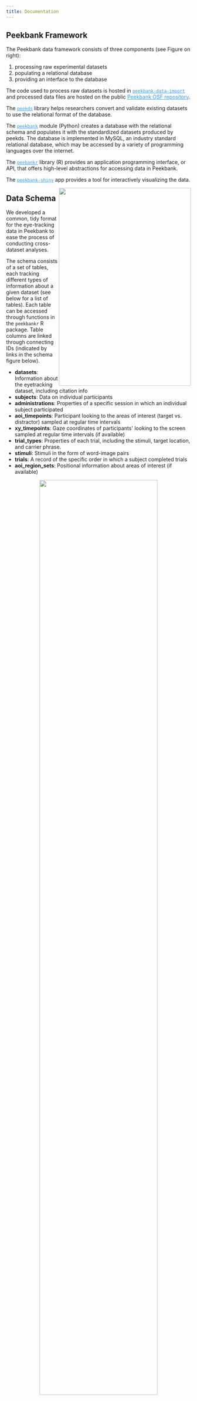 ```yaml
---
title: Documentation
---
```


<div class="col-md-8" markdown="1">

## Peekbank Framework

The Peekbank data framework consists of three components (see Figure on right): 

1. processing raw experimental datasets
2. populating a relational database
3. providing an interface to the database 

The code used to process raw datasets is hosted in <a target="_blank" href="https://github.com/langcog/peekbank-data-import" style="color:#3399f3"><code>peekbank-data-import</code></a> and processed data files are hosted on the public <a target="_blank" href="https://osf.io/pr6wu/" style="color:#3399f3">Peekbank OSF repository</a>.

The <a target="_blank" href="https://github.com/langcog/peekds" style="color:#3399f3"><code>peekds</code></a> library helps researchers convert and validate existing datasets to use the relational format of the database.

The <a target="_blank" href="https://github.com/langcog/peekbank" style="color:#3399f3"><code>peekbank</code></a> module (Python) creates a database with the relational schema and populates it with the standardized datasets produced by peekds. 
The database is implemented in MySQL, an industry standard relational database, which may be accessed by a variety of programming languages over the internet. 

The <a target="_blank" href="https://langcog.github.io/peekbankr/index.html" style="color:#3399f3"><code>peebankr</code></a> library (R) provides an application programming interface, or API, that offers high-level abstractions for accessing data in Peekbank.

The <a target="_blank" href="https://github.com/langcog/peekbank-shiny" style="color:#3399f3"><code>peekbank-shiny</code></a> app provides a tool for interactively visualizing the data.

</div>

<div class="col-md-4" markdown="1">
<img width="360" align="right" height="540" display="block" margin-left="auto" margin-right="auto" src="../../img/peekbankflowchartv6.png">
</div>

<div class="col-md-12" markdown="1">

## Data Schema

We developed a common, tidy format for the eye-tracking data in Peekbank to ease the process of conducting cross-dataset analyses.

The schema consists of a set of tables, each tracking different types of information about a given dataset (see below for a list of tables). Each table can be accessed through functions in the <code>peekbankr</code> R package. Table columns are linked through connecting IDs (indicated by links in the schema figure below).

- **datasets**: Information about the eyetracking dataset, including citation info
- **subjects**: Data on individual participants
- **administrations**: Properties of a specific session in which an individual subject participated
- **aoi_timepoints**: Participant looking to the areas of interest (target vs. distractor) sampled at regular time intervals
- **xy_timepoints**: Gaze coordinates of participants' looking to the screen sampled at regular time intervals (if available)
- **trial_types**: Properties of each trial, including the stimuli, target location, and carrier phrase.
- **stimuli**: Stimuli in the form of word-image pairs
- **trials**: A record of the specific order in which a subject completed trials
- **aoi_region_sets**: Positional information about areas of interest (if available)

</div>

<p align="center"><img width="80%" src="../../img/schema_2.png"></p>

## Data Codebook

The codebook for individual columns in Peekbank data columns can be found in the table below (<a href="https://docs.google.com/spreadsheets/d/e/2PACX-1vR4AiOkIzIMbb2C9ksCpu6aWqYaIEiA72voek4y_05y9eY9J6XS5tLhnHZ5xnDk9LxKihicd0gN9BZY/pubhtml" target="_blank">link</a>):

<iframe src="
https://docs.google.com/spreadsheets/d/e/2PACX-1vR4AiOkIzIMbb2C9ksCpu6aWqYaIEiA72voek4y_05y9eY9J6XS5tLhnHZ5xnDk9LxKihicd0gN9BZY/pubhtml?widget=false&amp;headers=false&chrome=false" style="height: 300px; width: 100%; border: none; position:relative"></iframe> 


## Links to main repositories and tools

The Peekbank project consists of the following repositories and tools.

- Peekbank OSF repository, containing raw and standardized datasets: <a target="_blank" href="https://osf.io/pr6wu/" style="color:#3399f3">https://osf.io/pr6wu/</a>
- <code>peekbank-data-import</code>, Peekbank data import scripts: <a target="_blank" href="https://github.com/langcog/peekbank-data-import" style="color:#3399f3">https://github.com/langcog/peekbank-data-import</a>
- <code>peekds</code>, Peekbank data standard and data import functions: <a target="_blank" href="https://github.com/langcog/peekds" style="color:#3399f3">https://github.com/langcog/peekds</a>
- <code>peekbankr</code>, R package for accessing the database: <a target="_blank" href="https://github.com/langcog/peekbankr" style="color:#3399f3">https://github.com/langcog/peekbankr</a>
- <code>peekbank</code>, Peekbank database management: <a target="_blank" href="https://github.com/langcog/peekbank" style="color:#3399f3">https://github.com/langcog/peekbank</a>
- <code>peekbank-shiny</code>, interactive data visualizations using Shiny: <a target="_blank" href="https://github.com/langcog/peekbank-shiny" style="color:#3399f3">https://github.com/langcog/peekbank-shiny</a>
- <code>peekbank-website</code>, code for website frontend: <a target="_blank" href="https://github.com/langcog/peekbank-website" style="color:#3399f3">https://github.com/langcog/peekbank-website</a>

Peekbank is open source and under active development. If you run encounter a problem, please file an issue in the GitHub Issues page of the appropriate repository.

If you would like to contact us directly, email us at peekbank-dev[at]lists.stanford.edu.
